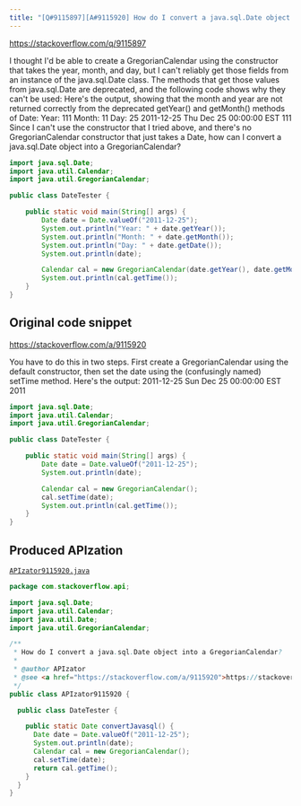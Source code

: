 ```yaml
---
title: "[Q#9115897][A#9115920] How do I convert a java.sql.Date object into a GregorianCalendar?"
---
```


https://stackoverflow.com/q/9115897

I thought I'd be able to create a GregorianCalendar using the constructor that takes the year, month, and day, but I can't reliably get those fields from an instance of the java.sql.Date class.  The methods that get those values from java.sql.Date are deprecated, and the following code shows why they can't be used:
Here's the output, showing that the month and year are not returned correctly from the deprecated getYear() and getMonth() methods of Date:
Year: 111
  Month: 11
  Day: 25
  2011-12-25
  Thu Dec 25 00:00:00 EST 111
Since I can't use the constructor that I tried above, and there's no GregorianCalendar constructor that just takes a Date, how can I convert a java.sql.Date object into a GregorianCalendar?


```java
import java.sql.Date;
import java.util.Calendar;
import java.util.GregorianCalendar;

public class DateTester {

    public static void main(String[] args) {
        Date date = Date.valueOf("2011-12-25");
        System.out.println("Year: " + date.getYear());
        System.out.println("Month: " + date.getMonth());
        System.out.println("Day: " + date.getDate());
        System.out.println(date);

        Calendar cal = new GregorianCalendar(date.getYear(), date.getMonth(), date.getDate());
        System.out.println(cal.getTime());
    }
}
```


## Original code snippet

https://stackoverflow.com/a/9115920

You have to do this in two steps.  First create a GregorianCalendar using the default constructor, then set the date using the (confusingly named) setTime method.
Here's the output:
2011-12-25
  Sun Dec 25 00:00:00 EST 2011

```java
import java.sql.Date;
import java.util.Calendar;
import java.util.GregorianCalendar;

public class DateTester {

    public static void main(String[] args) {
        Date date = Date.valueOf("2011-12-25");
        System.out.println(date);

        Calendar cal = new GregorianCalendar();
        cal.setTime(date);
        System.out.println(cal.getTime());
    }
}
```

## Produced APIzation

[`APIzator9115920.java`](/data/search/java/APIzator9115920.java)

```java
package com.stackoverflow.api;

import java.sql.Date;
import java.util.Calendar;
import java.util.Date;
import java.util.GregorianCalendar;

/**
 * How do I convert a java.sql.Date object into a GregorianCalendar?
 *
 * @author APIzator
 * @see <a href="https://stackoverflow.com/a/9115920">https://stackoverflow.com/a/9115920</a>
 */
public class APIzator9115920 {

  public class DateTester {

    public static Date convertJavasql() {
      Date date = Date.valueOf("2011-12-25");
      System.out.println(date);
      Calendar cal = new GregorianCalendar();
      cal.setTime(date);
      return cal.getTime();
    }
  }
}
```